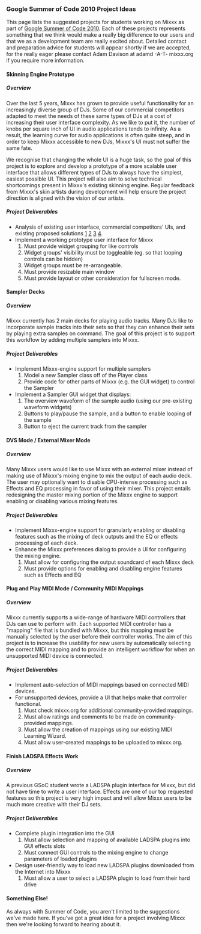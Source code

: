 ### Google Summer of Code 2010 Project Ideas

This page lists the suggested projects for students working on Mixxx as
part of [Google Summer of Code 2010](http://socghop.appspot.com/). Each
of these projects represents something that we think would make a really
big difference to our users and that we as a development team are really
excited about. Detailed contact and preparation advice for students will
appear shortly if we are accepted, for the really eager please contact
Adam Davison at adamd -A-T- mixxx.org if you require more information.

#### Skinning Engine Prototype

##### Overview

Over the last 5 years, Mixxx has grown to provide useful functionality
for an increasingly diverse group of DJs. Some of our commercial
competitors adapted to meet the needs of these same types of DJs at a
cost of increasing their user interface complexity. As we like to put
it, the number of knobs per square inch of UI in audio applications
tends to infinity. As a result, the learning curve for audio
applications is often quite steep, and in order to keep Mixxx accessible
to new DJs, Mixxx's UI must not suffer the same fate.

We recognise that changing the whole UI is a huge task, so the goal of
this project is to explore and develop a prototype of a more scalable
user interface that allows different types of DJs to always have the
simplest, easiest possible UI. This project will also aim to solve
technical shortcomings present in Mixxx's existing skinning engine.
Regular feedback from Mixxx's skin artists during development will help
ensure the project direction is aligned with the vision of our artists.

##### Project Deliverables

  - Analysis of existing user interface, commercial competitors' UIs,
    and existing proposed solutions
    [1](http://mixxx.org/forums/viewtopic.php?f=1&t=729)
    [2](http://mixxx.org/wiki/doku.php/skinning_engine)
    [3](http://www.mail-archive.com/mixxx-devel@lists.sourceforge.net/msg02654.html)
    [4](http://article.gmane.org/gmane.comp.multimedia.mixxx.devel/2804).
  - Implement a working prototype user interface for Mixxx
    1.  Must provide widget grouping for like controls
    2.  Widget groups' visibility must be toggleable (eg. so that
        looping controls can be hidden)
    3.  Widget groups must be re-arrangeable.
    4.  Must provide resizable main window
    5.  Must provide layout or other consideration for fullscreen mode.

#### Sampler Decks

##### Overview

Mixxx currently has 2 main decks for playing audio tracks. Many DJs like
to incorporate sample tracks into their sets so that they can enhance
their sets by playing extra samples on command. The goal of this project
is to support this workflow by adding multiple samplers into Mixxx.

##### Project Deliverables

  - Implement Mixxx-engine support for multiple samplers
    1.  Model a new Sampler class off of the Player class
    2.  Provide code for other parts of Mixxx (e.g. the GUI widget) to
        control the Sampler 
  - Implement a Sampler GUI widget that displays: 
    1.  The overview waveform of the sample audio (using our
        pre-existing waveform widgets)
    2.  Buttons to play/pause the sample, and a button to enable looping
        of the sample 
    3.  Button to eject the current track from the sampler

#### DVS Mode / External Mixer Mode

##### Overview

Many Mixxx users would like to use Mixxx with an external mixer instead
of making use of Mixxx's mixing engine to mix the output of each audio
deck. The user may optionally want to disable CPU-intense processing
such as Effects and EQ processing in favor of using their mixer. This
project entails redesigning the master mixing portion of the Mixxx
engine to support enabling or disabling various mixing features.

##### Project Deliverables

  - Implement Mixxx-engine support for granularly enabling or disabling
    features such as the mixing of deck outputs and the EQ or effects
    processing of each deck.
  - Enhance the Mixxx preferences dialog to provide a UI for configuring
    the mixing engine. 
    1.  Must allow for configuring the output soundcard of each Mixxx
        deck
    2.  Must provide options for enabling and disabling engine features
        such as Effects and EQ

#### Plug and Play MIDI Mode / Community MIDI Mappings

##### Overview

Mixxx currently supports a wide-range of hardware MIDI controllers that
DJs can use to perform with. Each supported MIDI controller has a
"mapping" file that is bundled with Mixxx, but this mapping must be
manually selected by the user before their controller works. The aim of
this project is to increase the usability for new users by automatically
selecting the correct MIDI mapping and to provide an intelligent
workflow for when an unsupported MIDI device is connected.

##### Project Deliverables

  - Implement auto-selection of MIDI mappings based on connected MIDI
    devices.
  - For unsupported devices, provide a UI that helps make that
    controller functional.
    1.  Must check mixxx.org for additional community-provided mappings.
    2.  Must allow ratings and comments to be made on community-provided
        mappings.
    3.  Must allow the creation of mappings using our existing MIDI
        Learning Wizard.
    4.  Must allow user-created mappings to be uploaded to mixxx.org.

#### Finish LADSPA Effects Work

##### Overview

A previous GSoC student wrote a LADSPA plugin interface for Mixxx, but
did not have time to write a user interface. Effects are one of our top
requested features so this project is very high impact and will allow
Mixxx users to be much more creative with their DJ sets.

##### Project Deliverables

  - Complete plugin integration into the GUI
    1.  Must allow selection and mapping of available LADSPA plugins
        into GUI effects slots
    2.  Must connect GUI controls to the mixing engine to change
        parameters of loaded plugins
  - Design user-friendly way to load new LADSPA plugins downloaded from
    the Internet into Mixxx
    1.  Must allow a user to select a LADSPA plugin to load from their
        hard drive

#### Something Else\!

As always with Summer of Code, you aren't limited to the suggestions
we've made here. If you've got a great idea for a project involving
Mixxx then we're looking forward to hearing about it.
